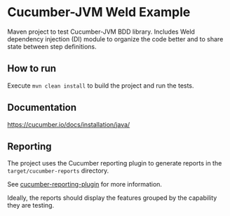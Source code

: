 # Cucumber-JVM Weld Example

Maven project to test Cucumber-JVM BDD library. 
Includes Weld  dependency injection (DI) module to organize the code better and to share state between step definitions.

## How to run
Execute `mvn clean install` to build the project and run the tests.

## Documentation
https://cucumber.io/docs/installation/java/

## Reporting
The project uses the Cucumber reporting plugin to generate reports in the `target/cucumber-reports` directory.

See [cucumber-reporting-plugin](https://gitlab.com/jamietanna/cucumber-reporting-plugin) for more information.

Ideally, the reports should display the features grouped by the capability they are testing.
